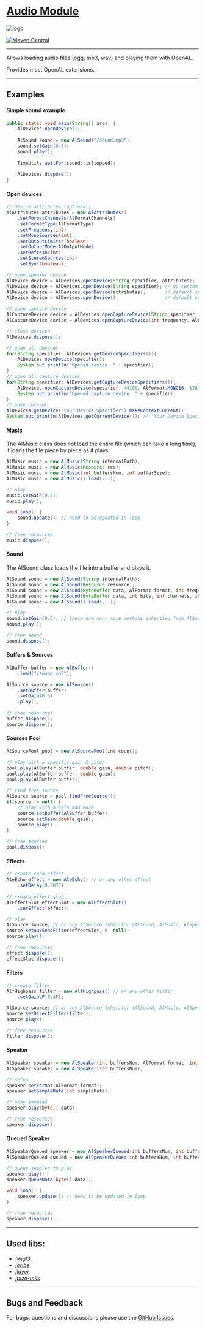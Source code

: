 # [Audio Module](https://github.com/generaloss/jpize-audio)
![logo](logo.svg)

[![Maven Central](https://img.shields.io/maven-central/v/io.github.generaloss/jpize-audio.svg)](https://mvnrepository.com/artifact/io.github.generaloss/jpize-audio)

---

Allows loading audio files (ogg, mp3, wav) and playing them with OpenAL.

Provides most OpenAL extensions.

---

## Examples

#### Simple sound example
``` java
public static void main(String[] args) {
    AlDevices.openDevice();
    
    AlSound sound = new AlSound("/sound.mp3");
    sound.setGain(0.5);
    sound.play();
    
    TimeUtils.waitFor(sound::isStopped);
    
    AlDevices.dispose();
}
```

#### Open devices
``` java
// device attributes (optional)
AlAttributes attributes = new AlAttributes()
    .setFormatChannels(AlFormatChannels)
    .setFormatType(AlFormatType)
    .setFrequency(int)
    .setMonoSources(int)
    .setOutputLimiter(boolean)
    .setOutputMode(AlOutputMode)
    .setRefresh(int)
    .setStereoSources(int)
    .setSync(boolean);

// open speaker device
AlDevice device = AlDevices.openDevice(String specifier, attributes);
AlDevice device = AlDevices.openDevice(String specifier); // no custom attributes
AlDevice device = AlDevices.openDevice(attributes);       // default specifier
AlDevice device = AlDevices.openDevice();                 // default specifier & no attributes

// open capture device
AlCaptureDevice device = AlDevices.openCaptureDevice(String specifier, int frequency, AlFormat format, int samples);
AlCaptureDevice device = AlDevices.openCaptureDevice(int frequency, AlFormat format, int samples); // default specifier

// close devices
AlDevices.dispose();
```

``` java
// open all devices
for(String specifier: AlDevices.getDeviceSpecifiers()){
    AlDevices.openDevice(specifier);
    System.out.println("Opened device: " + specifier);
}
// open all capture devices
for(String specifier: AlDevices.getCaptureDeviceSpecifiers()){
    AlDevices.openCaptureDevice(specifier, 44100, AlFormat.MONO16, 128);
    System.out.println("Opened capture device: " + specifier);
}
// make current
AlDevices.getDevice("Your Device Specifier").makeContextCurrent();
System.out.println(AlDevices.getCurrentDevice()); // "Your Device Specifier"
```

#### Music
The AlMusic class does not load the entire file (which can take a long time), 
it loads the file piece by piece as it plays.
``` java
AlMusic music = new AlMusic(String internalPath);
AlMusic music = new AlMusic(Resource res);
AlMusic music = new AlMusic(int buffersNum, int bufferSize);
AlMusic music = new AlMusic().load(...);

// play
music.setGain(0.5);
music.play();

void loop() {
    sound.update(); // need to be updated in loop
}

// free resources
music.dispose();
```

#### Sound
The AlSound class loads the file into a buffer and plays it.
``` java
AlSound sound = new AlSound(String internalPath);
AlSound sound = new AlSound(Resource resource);
AlSound sound = new AlSound(ByteBuffer data, AlFormat format, int frequency);
AlSound sound = new AlSound(ByteBuffer data, int bits, int channels, int frequency);
AlSound sound = new AlSound().load(...);

// play
sound.setGain(0.5); // there are many more methods inherited from AlSource
sound.play();

// free sound
sound.dispose();
```

#### Buffers & Sources
``` java
AlBuffer buffer = new AlBuffer()
    .load("/sound.mp3");

AlSource source = new AlSource()
    .setBuffer(buffer)
    .setGain(0.5)
    .play();
    
// free resources
buffer.dispose();
source.dispose();
```

#### Sources Pool
``` java
AlSourcePool pool = new AlSourcePool(int count);

// play with a specific gain & pitch
pool.play(AlBuffer buffer, double gain, double pitch);
pool.play(AlBuffer buffer, double gain);
pool.play(AlBuffer buffer);

// find free source
AlSource source = pool.findFreeSource();
if(source != null) {
    // play with a gain and more
    source.setBuffer(AlBuffer buffer);
    source.setGain(double gain);
    source.play();
}

// free sources
pool.dispose();
```

#### Effects

``` java
// create echo effect
AleEcho effect = new AleEcho() // or any other effect
    .setDelay(0.207F);
    
// create effect slot
AlEffectSlot effectSlot = new AlEffectSlot()
    .setEffect(effect);

// play
AlSource source; // or any AlSource inheritor (AlSound, AlMusic, AlSpeaker, ...)
source.setAuxSendFilter(effectSlot, 0, null);
source.play();

// free resources
effect.dispose();
effectSlot.dispose();
```

#### Filters

``` java
// create filter
AlfHighpass filter = new AlfHighpass() // or any other filter
    .setGainLF(0.3F);

AlSource source; // or any AlSource inheritor (AlSound, AlMusic, AlSpeaker, ...)
source.setDirectFilter(filter);
source.play();

// free resources
filter.dispose();
```

#### Speaker
``` java
AlSpeaker speaker = new AlSpeaker(int buffersNum, AlFormat format, int sampleRate);
AlSpeaker speaker = new AlSpeaker(int buffersNum);

// setup
speaker.setFormat(AlFormat format);
speaker.setSampleRate(int sampleRate);

// play samples
speaker.play(byte[] data);

// free resources
speaker.dispose();
```

#### Queued Speaker
``` java
AlSpeakerQueued speaker = new AlSpeakerQueued(int buffersNum, int bufferSize, AlFormat format, int sampleRate) { ... }
AlSpeakerQueued queued = new AlSpeakerQueued(int buffersNum, int bufferSize);

// queue samples to play
speaker.play();
speaker.queueData(byte[] data);

void loop() {
    speaker.update(); // need to be updated in loop
}

// free resources
speaker.dispose();
```


---

## Used libs:
* *[lwjgl3](https://github.com/LWJGL/lwjgl3)*
* *[joribs](https://github.com/ymnk/jorbis)*
* *[jlayer](https://github.com/umjammer/jlayer)*
* *[jpize-utils](https://github.com/generaloss/jpize-utils)*

---

## Bugs and Feedback
For bugs, questions and discussions please use the [GitHub Issues](https://github.com/generaloss/jpize-audio/issues).